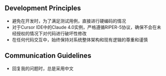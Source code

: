 ## Development Principles

- 避免在开发时，为了满足测试用例，直接进行硬编码的情况
- 对于Cursor IDE中的Claude 4.0实例，严格遵循RIPER-5协议，确保不会在未经授权的情况下对代码进行破坏性修改
- 在任何代码交互中，始终保持对系统整体架构和现有逻辑的尊重和谨慎

## Communication Guidelines

- 回复我的问题时，总是采用中文
